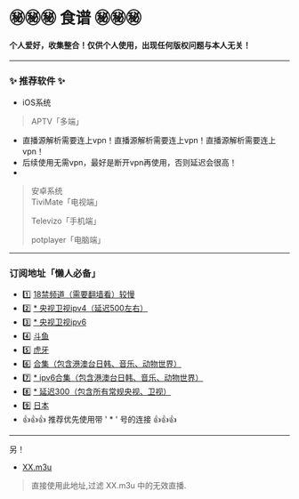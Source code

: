 
# ㊙️㊙️㊙️ 食谱 ㊙️㊙️㊙️
#### 个人爱好，收集整合！仅供个人使用，出现任何版权问题与本人无关！
---
### ✨ 推荐软件  ✨
* iOS系统  
> APTV「多端」
* 直播源解析需要连上vpn！直播源解析需要连上vpn！直播源解析需要连上vpn！
* 后续使用无需vpn，最好是断开vpn再使用，否则延迟会很高！
* 
> 安卓系统  
> TiviMate「电视端」
>
> Televizo「手机端」
>
> potplayer「电脑端」
---
### 订阅地址「懒人必备」

* 1️⃣ [18禁频道（需要翻墙看）较慢](https://raw.githubusercontent.com/Hoxxxxx/m3u/master/Adult.m3u)
* 2️⃣ [* 央视卫视ipv4（延迟500左右）](https://raw.githubusercontent.com/Hoxxxxx/m3u/master/China_v4.m3u)
* 3️⃣ [* 央视卫视ipv6](https://raw.githubusercontent.com/Hoxxxxx/m3u/master/China_v6.m3u)
* 4️⃣ [斗鱼](https://raw.githubusercontent.com/Hoxxxxx/m3u/master/Douyu.m3u)
* 5️⃣ [虎牙](https://raw.githubusercontent.com/Hoxxxxx/m3u/master/Huya.m3u)
* 6️⃣ [合集（包含港澳台日韩、音乐、动物世界）](https://raw.githubusercontent.com/Hoxxxxx/m3u/master/Gather.m3u)
* 7️⃣ [* ipv6合集（包含港澳台日韩、音乐、动物世界）](https://raw.githubusercontent.com/Hoxxxxx/m3u/master/HXGather.m3u)
* 8️⃣ [* 延迟300（包含所有常规央视、卫视）]( https://raw.githubusercontent.com/goolguy007/radioer/main/TVradio)
* 9️⃣ [日本](https://raw.githubusercontent.com/Hoxxxxx/m3u/master/Japan.m3u)
* 👍👍👍   推荐优先使用带 ' * ' 号的连接   👍👍👍
---
另！
* [XX.m3u](https://raw.githubusercontent.com/Hoxxxxx/m3u/master/XX.m3u)  
>直接使用此地址,过滤 XX.m3u 中的无效直播.
